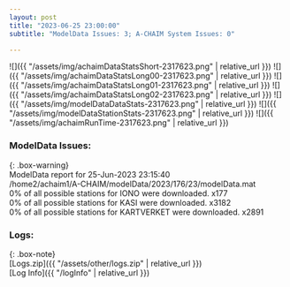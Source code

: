 ```yaml
---
layout: post
title: "2023-06-25 23:00:00"
subtitle: "ModelData Issues: 3; A-CHAIM System Issues: 0"

---
```


![]({{ "/assets/img/achaimDataStatsShort-2317623.png" | relative_url }})
![]({{ "/assets/img/achaimDataStatsLong00-2317623.png" | relative_url }})
![]({{ "/assets/img/achaimDataStatsLong01-2317623.png" | relative_url }})
![]({{ "/assets/img/achaimDataStatsLong02-2317623.png" | relative_url }})
![]({{ "/assets/img/modelDataDataStats-2317623.png" | relative_url }})
![]({{ "/assets/img/modelDataStationStats-2317623.png" | relative_url }})
![]({{ "/assets/img/achaimRunTime-2317623.png" | relative_url }})


### ModelData Issues:  
  
{: .box-warning}  
 ModelData report for 25-Jun-2023 23:15:40   
 /home2/achaim1/A-CHAIM/modelData/2023/176/23/modelData.mat   
 0% of all possible stations for IONO were downloaded. x177   
 0% of all possible stations for KASI were downloaded. x3182   
 0% of all possible stations for KARTVERKET were downloaded. x2891   
  


### Logs:  
  
{: .box-note}  
[Logs.zip]({{ "/assets/other/logs.zip" | relative_url }})  
[Log Info]({{ "/logInfo" | relative_url }})  
